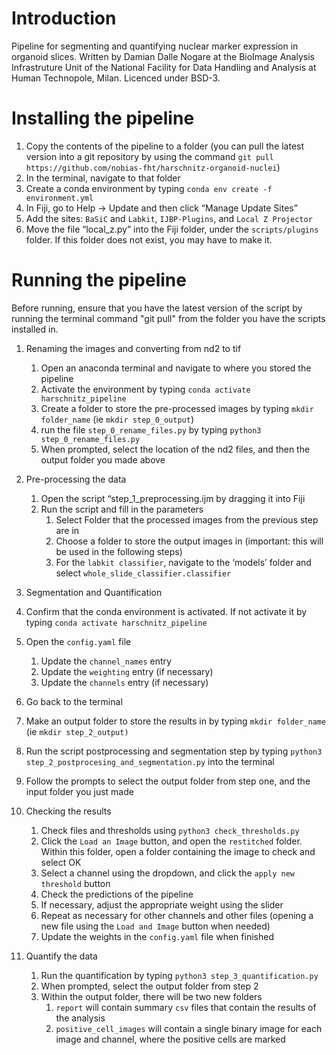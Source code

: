 # Introduction

Pipeline for segmenting and quantifying nuclear marker expression in organoid slices.
Written by Damian Dalle Nogare at the BioImage Analysis Infrastruture Unit of the National Facility for Data Handling and Analysis at Human Technopole, Milan. Licenced under BSD-3.

# Installing the pipeline

1. Copy the contents of the pipeline to a folder (you can pull the latest version into a git repository by using the command `git pull https://github.com/nobias-fht/harschnitz-organoid-nuclei`)
2. In the terminal, navigate to that folder
3. Create a conda environment by typing
`conda env create -f environment.yml`
4. In Fiji, go to Help → Update and then click “Manage Update Sites”
5. Add the sites: `BaSiC` and `Labkit`,  `IJBP-Plugins`, and `Local Z Projector`
6. Move the file “local_z.py” into the Fiji folder, under the `scripts/plugins` folder. If this folder does not exist, you may have to make it.

# Running the pipeline

Before running, ensure that you have the latest version of the script by running the terminal command "git pull" from the folder you have the scripts installed in.

1. Renaming the images and converting from nd2 to tif
    1. Open an anaconda terminal and navigate to where you stored the pipeline
    2. Activate the environment by typing `conda activate harschnitz_pipeline`
    3. Create a folder to store the pre-processed images by typing `mkdir folder_name` (ie `mkdir step_0_output`)
    4. run the file `step_0_rename_files.py` by typing `python3 step_0_rename_files.py`
    5. When prompted, select the location of the nd2 files, and then the output folder you made above
2. Pre-processing the data
    1. Open the script “step_1_preprocessing.ijm by dragging it into Fiji
    2. Run the script and fill in the parameters 
        1. Select Folder that the processed images from the previous step are in
        2. Choose a folder to store the output images in (important: this will be used in the following steps)
        3. For the `labkit classifier`, navigate to the ‘models’ folder and select `whole_slide_classifier.classifier`
        
3. Segmentation and Quantification
4. Confirm that the conda environment is activated. If not activate it by typing `conda activate harschnitz_pipeline`
5. Open the `config.yaml` file
    1. Update the `channel_names` entry
    2. Update the `weighting` entry (if necessary)
    3. Update the `channels` entry (if necessary)
6. Go back to the terminal
7. Make an output folder to store the results in by typing `mkdir folder_name` (ie `mkdir step_2_output)`
8. Run the script postprocessing and segmentation step by typing `python3 step_2_postprocesing_and_segmentation.py` into the terminal
9. Follow the prompts to select the output folder from step one, and the input folder you just made
10. Checking the results
    1. Check files and thresholds using  `python3 check_thresholds.py`
    2. Click the `Load an Image` button, and open the `restitched` folder. Within this folder, open a folder containing the image to check and select OK
    3. Select a channel using the dropdown, and click the `apply new threshold` button  
    4. Check the predictions of the pipeline
    5. If necessary, adjust the appropriate weight using the slider
    6. Repeat as necessary for other channels and other files (opening a new file using the `Load and Image` button when needed)
    7. Update the weights in the `config.yaml` file when finished
11. Quantify the data
    1. Run the quantification by typing `python3 step_3_quantification.py` 
    2. When prompted, select the output folder from step 2
    3. Within the output folder, there will be two new folders
        1. `report` will contain summary `csv` files that contain the results of the analysis
        2. `positive_cell_images` will contain a single binary image for each image and channel, where the positive cells are marked

